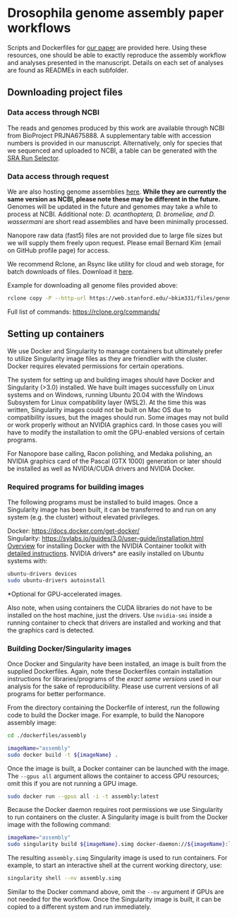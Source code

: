 # Drosophila genome assembly paper workflows
Scripts and Dockerfiles for [our paper](https://www.biorxiv.org/content/10.1101/2020.12.14.422775v1.abstract) are provided here. Using these resources, one should be able to exactly reproduce the assembly workflow and analyses presented in the manuscript. Details on each set of analyses are found as READMEs in each subfolder.

## Downloading project files

### Data access through NCBI
The reads and genomes produced by this work are available through NCBI from BioProject PRJNA675888. A supplementary table with accession numbers is provided in our manuscript. Alternatively, only for species that we sequenced and uploaded to NCBI, a table can be generated with the [SRA Run Selector](https://www.ncbi.nlm.nih.gov/Traces/study/?acc=PRJNA675888). 

### Data access through request
We are also hosting genome assemblies [here](https://web.stanford.edu/~bkim331/files/genomes/). **While they are currently the same version as NCBI, please note these may be different in the future.** Genomes will be updated in the future and genomes may take a while to process at NCBI. Additional note: *D. acanthoptera, D. bromeliae, and D. wassermani* are short read assemblies and have been minimally processed.

Nanopore raw data (fast5) files are not provided due to large file sizes but we will supply them freely upon request. Please email Bernard Kim (email on GitHub profile page) for access. 

We recommend Rclone, an Rsync like utility for cloud and web storage, for batch downloads of files. Download it [here](https://rclone.org/downloads/). 

Example for downloading all genome files provided above:
```bash
rclone copy -P --http-url https://web.stanford.edu/~bkim331/files/genomes/ :http: ./
```

Full list of commands: https://rclone.org/commands/

## Setting up containers
We use Docker and Singularity to manage containers but ultimately prefer to utilize Singularity image files as they are friendlier with the cluster. Docker requires elevated permissions for certain operations. 

The system for setting up and building images should have Docker and Singularity (>3.0) installed. We have built images successfully on Linux systems and on Windows, running Ubuntu 20.04 with the Windows Subsystem for Linux compatibility layer (WSL2). At the time this was written, Singularity images could not be built on Mac OS due to compatibility issues, but the images should run. Some images may not build or work properly without an NVIDIA graphics card. In those cases you will have to modify the installation to omit the GPU-enabled versions of certain programs.  

For Nanopore base calling, Racon polishing, and Medaka polishing, an NVIDIA graphics card of the Pascal (GTX 1000) generation or later should be installed as well as NVIDIA/CUDA drivers and NVIDIA Docker. 

### Required programs for building images

The following programs must be installed to build images. Once a Singularity image has been built, it can be transferred to and run on any system (e.g. the cluster) without elevated privileges.

Docker: https://docs.docker.com/get-docker/  
Singularity: https://sylabs.io/guides/3.0/user-guide/installation.html  
[Overview](https://github.com/NVIDIA/nvidia-docker) for installing Docker with
the NVIDIA Container toolkit with [detailed instructions](https://docs.nvidia.com/datacenter/cloud-native/container-toolkit/install-guide.html#docker).
NVIDIA drivers* are easily installed on Ubuntu systems with:    
```bash
ubuntu-drivers devices
sudo ubuntu-drivers autoinstall
```
*Optional for GPU-accelerated images.

Also note, when using containers the CUDA libraries do not have to be installed on the host machine, just the drivers. Use `nvidia-smi` inside a running container to check that drivers are installed and working and that the graphics card is detected. 

### Building Docker/Singularity images

Once Docker and Singularity have been installed, an image is built from the supplied Dockerfiles. Again, note these Dockerfiles contain installation instructions for libraries/programs of the *exact same versions* used in our analysis for the sake of reproducibility. Please use current versions of all programs for better performance.  

From the directory containing the Dockerfile of interest, run the following code to build the Docker image. For example, to build the Nanopore assembly image:   
```bash
cd ./dockerfiles/assembly

imageName="assembly"
sudo docker build -t ${imageName} .
```  
Once the image is built, a Docker container can be launched with the image. The 
```--gpus all``` argument allows the container to access GPU resources; omit
this if you are not running a GPU image.
```bash
sudo docker run --gpus all -i -t assembly:latest
```
Because the Docker daemon requires root permissions we use Singularity  to run containers on the cluster. A Singularity image is built from the Docker image with the following command:
```bash
imageName="assembly"
sudo singularity build ${imageName}.simg docker-daemon://${imageName}:latest
```  
The resulting `assembly.simg` Singularity image is used to run containers. For example, to start an interactive shell at the current working directory, use:
```bash
singularity shell --nv assembly.simg
```
Similar to the Docker command above, omit the ```--nv``` argument if GPUs are not needed for the workflow. Once the Singularity image is built, it can be copied to a different system and run immediately.
